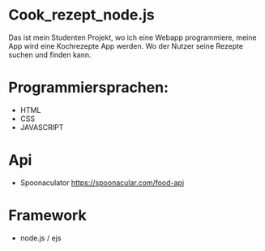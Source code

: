# Cook_rezept_node.js

Das ist mein Studenten Projekt, wo ich eine Webapp programmiere, meine App wird eine Kochrezepte App werden. Wo der Nutzer seine Rezepte suchen und finden kann. 

# Programmiersprachen:

  - HTML
  - CSS
  - JAVASCRIPT
  
# Api

  - Spoonaculator https://spoonacular.com/food-api



# Framework

  - node.js / ejs
  
